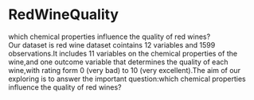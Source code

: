 # RedWineQuality
which chemical properties influence the quality of red wines?      
Our dataset is red wine dataset cointains 12 variables and 1599 observations.It includes 11 variables on the chemical properties of the wine,and one outcome variable that determines the quality of each wine,with rating form 0 (very bad) to 10 (very excellent).The aim of our exploring is to answer the important question:which chemical properties influence the quality of red wines?
